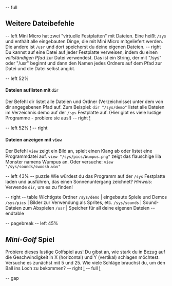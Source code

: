 -- full
## Weitere Dateibefehle
-- left
Mini Micro hat zwei "virtuelle Festplatten" mit Dateien. Eine heißt `/sys` und enthält alle eingebauten Dinge, die mit Mini Micro mitgeliefert werden. Die andere ist `/usr` und dort speicherst du deine eigenen Dateien.
-- right
Du kannst auf eine Datei auf jeder Festplatte verweisen, indem du einen *vollständigen Pfad* zur Datei verwendest. Das ist ein String, der mit "/sys" oder "/usr" beginnt und dann den Namen jedes Ordners auf dem Pfad zur Datei und die Datei selbst angibt.

-- left 52%
#### Dateien auflisten mit `dir`
Der Befehl dir listet alle Dateien und Ordner (Verzeichnisse) unter dem von dir angegebenen Pfad auf. Zum Beispiel:
`dir "/sys/demo"`
listet alle Dateien im Verzeichnis demo auf der `/sys` Festplatte auf. (Hier gibt es viele lustige Programme - probiere sie aus!)
-- right
[!](p26-sysDemoScreen.png)

-- left 52%
[!](p26-wumpusScreen.png)
-- right
#### Dateien anzeigen mit `view`
Der Befehl `view` zeigt ein Bild an, spielt einen Klang ab oder listet eine Programmdatei auf.
`view "/sys/pics/Wumpus.png"`
zeigt das flauschige lila Monster namens Wumpus an. Oder versuche:
`view "/sys/sounds/swoosh.wav"`

-- left 43%
-- puzzle
Wie würdest du das Programm auf der `/sys` Festplatte laden und ausführen, das einen Sonnenuntergang zeichnet? *Hinweis:* Verwende `dir`, um es zu finden!

-- right
-- table
Wichtigste Ordner
`/sys/demo` | eingebaute Spiele und Demos
`/sys/pics` | Bilder zur Verwendung als Sprites, etc.
`/sys/sounds` | Sound-Dateien zum Abspielen
`/usr` | Speicher für all deine eigenen Dateien
-- endtable

-- pagebreak
-- left 45%
## _Mini-Golf_ Spiel
Probiere dieses lustige Golfspiel aus! Du gibst an, wie stark du in Bezug auf die Geschwindigkeit in X (horizontal) und Y (vertikal) schlagen möchtest. Versuche es zunächst mit 5 und 25. Wie viele Schläge brauchst du, um den Ball ins Loch zu bekommen?
-- right
[!](p26-golfBot.png)
-- full
[!](p26-listing1.png)

-- gap
